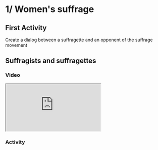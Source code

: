 # 1/ Women's suffrage

## First Activity

Create a dialog between a suffragette and an opponent of the suffrage movement

## Suffragists and suffragettes

### Video

<iframe src="https://www.youtube.com/watch?v=4UPkmbgihEA"></iframe>

### Activity
